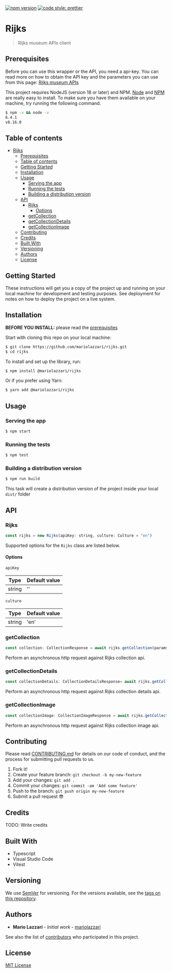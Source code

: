 [![npm version](https://badge.fury.io/js/angular2-expandable-list.svg)](https://badge.fury.io/js/angular2-expandable-list)
[![code style: prettier](https://img.shields.io/badge/code_style-prettier-ff69b4.svg?style=flat-square)](https://github.com/prettier/prettier)

# Rijks

> Rijks museum APIs client

## Prerequisites

Before you can use this wrapper or the API, you need a api-key. You can read more on how to obtain the API key and the parameters you can use from this page: [Rijks museum APIs](http://nodejs.org/) 

This project requires NodeJS (version 18 or later) and NPM.
[Node](http://nodejs.org/) and [NPM](https://npmjs.org/) are really easy to install.
To make sure you have them available on your machine,
try running the following command.

```sh
$ npm -v && node -v
6.4.1
v8.16.0
```

## Table of contents

- [Rijks](#rijks)
  - [Prerequisites](#prerequisites)
  - [Table of contents](#table-of-contents)
  - [Getting Started](#getting-started)
  - [Installation](#installation)
  - [Usage](#usage)
    - [Serving the app](#serving-the-app)
    - [Running the tests](#running-the-tests)
    - [Building a distribution version](#building-a-distribution-version)
  - [API](#api)
    - [Rijks](#rijks-1)
      - [Options](#options)
    - [getCollection](#getcollection)
    - [getCollectionDetails](#getcollectiondetails)
    - [getCollectionImage](#getcollectionimage)
  - [Contributing](#contributing)
  - [Credits](#credits)
  - [Built With](#built-with)
  - [Versioning](#versioning)
  - [Authors](#authors)
  - [License](#license)

## Getting Started

These instructions will get you a copy of the project up and running on your local machine for development and testing purposes. See deployment for notes on how to deploy the project on a live system.

## Installation

**BEFORE YOU INSTALL:** please read the [prerequisites](#prerequisites)

Start with cloning this repo on your local machine:

```sh
$ git clone https://github.com/mariolazzari/rijks.git
$ cd rijks
```

To install and set up the library, run:

```sh
$ npm install @mariolazzari/rijks
```

Or if you prefer using Yarn:

```sh
$ yarn add @mariolazzari/rijks
```

## Usage

### Serving the app

```sh
$ npm start
```

### Running the tests

```sh
$ npm test
```

### Building a distribution version

```sh
$ npm run build
```

This task will create a distribution version of the project
inside your local `dist/` folder

## API

### Rijks

```js
const rijks = new Rijks(apiKey: string, culture: Culture = "en")
```

Supported options for the `Rijks` class are listed below.

#### Options

`apiKey`

| Type | Default value |
| --- | --- |
| string | '' |

`culture`

| Type | Default value |
| --- | --- |
| string | 'en' |


### getCollection

```js
const collection: CollectionResponse = await rijks.getCollection(params: CollectionRequest)
```

Perform an asynchronous http request against Rijks collection api.

### getCollectionDetails

```js
const collectionDetails: CollectionDetailsResponse= await rijks.getCollectionDetails(params:CollectionDetailsRequest)
```

Perform an asynchronous http request against Rijks collection details api.

### getCollectionImage


```js
const collectionImage: CollectionImageResponse = await rijks.getCollectionImage(params: CollectionImageRequest)
```

Perform an asynchronous http request against Rijks collection image api.


## Contributing

Please read [CONTRIBUTING.md](CONTRIBUTING.md) for details on our code of conduct, and the process for submitting pull requests to us.

1.  Fork it!
2.  Create your feature branch: `git checkout -b my-new-feature`
3.  Add your changes: `git add .`
4.  Commit your changes: `git commit -am 'Add some feature'`
5.  Push to the branch: `git push origin my-new-feature`
6.  Submit a pull request :sunglasses:

## Credits

TODO: Write credits

## Built With

* Typescript
* Visual Studio Code
* Vitest

## Versioning

We use [SemVer](http://semver.org/) for versioning. For the versions available, see the [tags on this repository](https://github.com/mariolazzari/tags).

## Authors

* **Mario Lazzari** - *Initial work* - [mariolazzari](https://github.com/mariolazzari)

See also the list of [contributors](https://github.com/mariolazzari/rijks/contributors) who participated in this project.

## License

[MIT License](https://andreasonny.mit-license.org/2019)